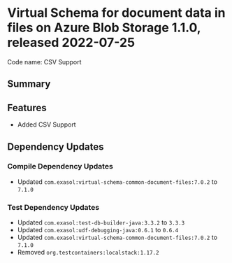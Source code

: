 # Virtual Schema for document data in files on Azure Blob Storage 1.1.0, released 2022-07-25
Code name: CSV Support
## Summary
## Features
* Added CSV Support
## Dependency Updates

### Compile Dependency Updates

* Updated `com.exasol:virtual-schema-common-document-files:7.0.2` to `7.1.0`

### Test Dependency Updates

* Updated `com.exasol:test-db-builder-java:3.3.2` to `3.3.3`
* Updated `com.exasol:udf-debugging-java:0.6.1` to `0.6.4`
* Updated `com.exasol:virtual-schema-common-document-files:7.0.2` to `7.1.0`
* Removed `org.testcontainers:localstack:1.17.2`
